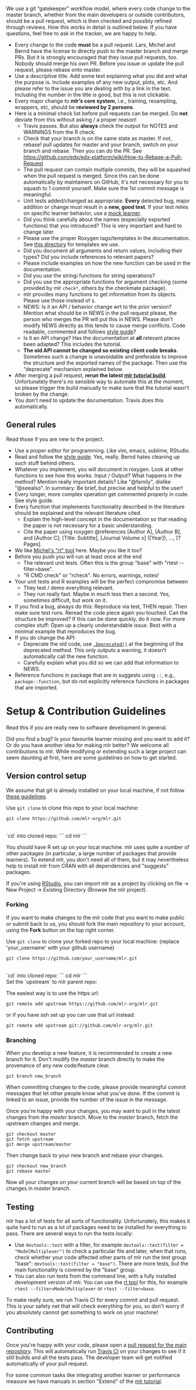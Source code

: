 We use a git “gatekeeper” workflow model, where every code change to the master branch, whether from the main developers or outside contributors, should be a pull request, which is then checked and possibly refined through reviews. How this works in detail is outlined below. If you have questions, feel free to ask in the tracker, we are happy to help.

- Every change to the code **must** be a pull request. Lars, Michel and Bernd have the license to directly push to the master branch and merge PRs. But it is strongly encouraged that they issue pull requests, too. Nobody should merge his own PR. Before you issue or update the pull request, please rebase onto master.
- Use a descriptive title. Add some text explaining what you did and what the purpose is. Include examples of any new output, plots, etc. And please refer to the issue you are dealing with by a link in the text. Including the number in the title is good, but this is not clickable.
- Every major change to **mlr’s core system**, i.e., training, resampling, wrappers, etc, should be **reviewed by 2 persons**.
- Here is a minimal check list before pull requests can be merged. Do **not** deviate from this without asking / a proper reason!  
  - Travis passes. But also **always** check the output for NOTES and WARNINGS from the R check.
  - Check that your branch is on the same state as master. If not, rebase! pull updates for master and your branch, switch on your branch and rebase. Then you can do the PR. See https://github.com/edx/edx-platform/wiki/How-to-Rebase-a-Pull-Request
  - The pull request can contain multiple commits, they will be squashed when the pull request is merged. Since this can be done automatically by maintainers on GitHub, it's not necessary for you to squash to 1 commit yourself. Make sure the 1st commit message is meaningful.
  - Unit tests added/changed as appropriate. **Every** detected bug, major addition or change must result in a **new, good test**. If your test relies on specific learner behavior, use a [mock learner](https://github.com/mlr-org/mlr/blob/master/tests/testthat/helper_mock_learners.R).
  - Did you think carefully about the names (especially exported functions) that you introduced? This is very important and hard to change later.
  - Please use the proper Roxygen tags/templates in the documentation. See [this directory](https://github.com/mlr-org/mlr/tree/master/man-roxygen) for templates we use.
  - Did you document all arguments and return values, including their types? Did you include references to relevant papers?
  - Please include examples on how the new function can be used in the documentation.
  - Did you use the stringi functions for string operations?
  - Did you use the appropriate functions for argument checking (some provided by mlr `check*`, others by the checkmate package).
  - mlr provides many functions to get information from its objects. Please use those instead of `$`.
  - NEWS: Is it an API / behavior change wrt to the prior version? Mention what should be in NEWS in the pull request please, the person who merges the PR will put this in NEWS. Please don't modify NEWS directly as this tends to cause merge conflicts.
Code readable, commented and follows [style guide](https://github.com/tudo-r/PackagesInfo/wiki/R-Style-Guide)?
  - Is it an API change? Has the documentation at **all** relevant places been adapted? This includes the tutorial.
  - **The old API cannot be changed so existing client code breaks**. Sometimes such a change is unavoidable and preferable to improve the structure and the exported names of the package. Then use the “deprecate” mechanism explained below.
- After merging a pull request, **rerun the latest [mlr tutorial build](https://travis-ci.org/mlr-org/mlr-tutorial)**. Unfortunately there's no sensible way to automate this at the moment, so please trigger the build manually to make sure that the tutorial wasn't broken by the change.
- You don't need to update the documentation. Travis does this automatically.

## General rules

Read those if you are new to the project.
- Use a proper editor for programming. Like vim, emacs, sublime, RStudio.
- Read and follow the [style guide](https://github.com/tudo-r/PackagesInfo/wiki/R-Style-Guide). Yes, really. Bernd hates cleaning up such stuff behind others.
- Whatever you implement, you will document in roxygen. Look at other functions to see how this works. Input / Output? What happens in the method? Mention really important details? Like "@family", dislike "@seealso". In summary: Be brief, but precise and helpful to the user!
- Every longer, more complex operation get commented properly in code. See style guide.
- Every function that implements functionality described in the literature should be explained and the relevant literature cited.
  - Explain the high-level concept in the documentation so that reading the paper is not necessary for a basic understanding.
  - Cite the paper using roxygen @references [Author A], [Author B], and [Author C]; [Title: Subtitle], [Journal Volume x] ([Year]), ..., [?Pages].
- We like [Michel's "rt" tool](https://github.com/rdatsci/rt) here. Maybe you like it too?
- Before you push you will run at least once at the end
  - The relevant unit tests. Often this is the group "base" with "rtest --filter=base".
  - "R CMD check" or "rcheck". No errors, warnings, notes!
- Your unit tests and R examples will be the perfect compromise between
  - They test / demo everything relevant.
  - They run really fast. Maybe in much less then a second. Yes, sometimes difficult, but work on it.
- If you find a bug, always do this: Reproduce via test, THEN repair. Then make sure test runs. Reread the code piece again you touched. Can the structure be improved? If this can be done quickly, do it now. For more complex stuff: Open up a clearly understandable issue. Best with a minimal example that reproduces the bug.
- If you do change the API:
  - Deprecate the old code, use [`.Deprecated()`](https://stat.ethz.ch/R-manual/R-devel/library/base/html/Deprecated.html) at the beginning of the deprecated method. This only outputs a warning, it doesn’t automatically call the new function.
  - Carefully explain what you did so we can add that information to NEWS.
 - Reference functions in package that are in suggests using `::`, e.g., `package::function`, but do not explicitly reference functions in packages that are imported.

Setup & Contribution Guidelines
=========

Read this if you are really new to software development in general.

Did you find a bug? Is your favourite learner missing and you want to add it? Or do you have another idea for making mlr better? We welcome all contributions to mlr. While modifying or extending such a large project can seem daunting at first, here are some guidelines on how to get started.

## Version control setup

We assume that git is already installed on your local machine, if not follow [these guidelines](https://help.github.com/articles/set-up-git/). 

Use `git clone` to clone this repo to your local machine:
```
git clone https://github.com/mlr-org/mlr.git
```
<br>
`cd` into cloned repo:
```
cd mlr
```

You should have R set up on your local machine. mlr uses quite a number of other packages (in particular, a large number of packages that provide learners). To extend mlr, you don't need all of them, but it may nevertheless help to install mlr from CRAN with all dependencies and "suggests" packages.

If you're using [RStudio](http://www.rstudio.com/products/rstudio/), you can import mlr as a project by clicking on file -> New Project -> Existing Directory (Browse the mlr project).

### Forking

If you want to make changes to the mlr code that you want to make public or submit back to us, you should
fork the main repository to your account, using the **Fork** button on the top right corner.

Use `git clone` to clone your forked repo to your local machine:
(replace 'your_username' with your github username)
```
git clone https://github.com/your_username/mlr.git
```
<br>
`cd` into cloned repo:
```
cd mlr
```
<br>
Set the `upstream` to mlr parent repo:

The easiest way is to use the https url:
```
git remote add upstream https://github.com/mlr-org/mlr.git
```

or if you have ssh set up you can use that url instead:
```
git remote add upstream git://github.com/mlr-org/mlr.git
```

### Branching

When you develop a new feature, it is recommended to create a new branch for it. Don't modify the *master* branch directly to make the provenance of any new code/feature clear.
```
git branch new_branch
```

When committing changes to the code, please provide meaningful commit messages that let other people know what you've done. If the commit is linked to an issue, provide the number of the issue in the message.

Once you're happy with your changes, you may want to pull in the latest changes from the *master* branch.
Move to the *master* branch, fetch the upstream changes and merge.
```
git checkout master
git fetch upstream
git merge upstream/master
```

Then change back to your new branch and rebase your changes.
```
git checkout new_branch
git rebase master
```
Now all your changes on your current branch will be based on top of the changes in *master* branch.

## Testing

mlr has a lot of tests for all sorts of functionality. Unfortunately, this makes it quite hard to run as a lot of packages need to be installed for everything to pass. There are several ways to run the tests locally:

- Use `devtools::test` with a filter, for example `devtools::test(filter = "ModelMultiplexer")` to check a particular file and later, when that runs, check whether your code affected other parts of mlr run the test group "base": `devtools::test(filter = "base")`. There are more tests, but the main functionality is covered by the "base" group.
- You can also run tests from the command line, with a fully installed development version of mlr. You can use the [rt tool](https://github.com/rdatsci/rt) for this, for example `rtest --filter=ModelMultiplexer` or `rtest --filter=base`.

To make really sure, we run Travis CI for every commit and pull request. This is your safety net that will check everything for you, so don't worry if you absolutely cannot get something to work on your machine!

## Contributing

Once you're happy with your code, please open a [pull request for the main repository](https://github.com/mlr-org/mlr/pulls). This will automatically run [Travis CI](https://travis-ci.org/mlr-org/mlr) on your changes to see if it still builds and all the tests pass. The developer team will get notified automatically of your pull request.

For some common tasks like integrating another learner or performance measure we have manuals in section "Extend" of the [mlr tutorial](http://mlr-org.github.io/mlr-tutorial/devel/html/). 
